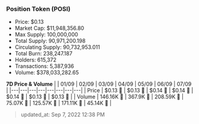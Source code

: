 
  ### Position Token (POSI)
  - Price: $0.13
  - Market Cap: $11,948,356.80
  - Max Supply: 100,000,000
  - Total Supply: 90,971,200.198
  - Circulating Supply: 90,732,953.011
  - Total Burn: 238,247.187
  - Holders: 615,372
  - Transactions: 5,387,936
  - Volume: $378,033,282.65

  **7D Price & Volume**
  | | 01&#x2F;09 | 02&#x2F;09 | 03&#x2F;09 | 04&#x2F;09 | 05&#x2F;09 | 06&#x2F;09 | 07&#x2F;09 |
  |---|---|---|---|---|---|---|---|
  | Price | $0.13 🔻 | $0.13 🚀 | $0.14 🚀 | $0.14 🚀 | $0.14 🚀 | $0.13 🔻 | $0.13 🔻 |
  | Volume | 146.16K 🔻 | 367.9K 🚀 | 208.59K 🔻 | 75.07K 🔻 | 125.57K 🚀 | 171.11K 🚀 | 45.14K 🔻 |

  > updated_at: Sep 7, 2022 12:38 PM
